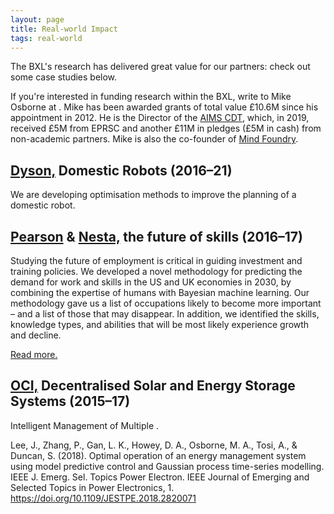 ```yaml
---
layout: page
title: Real-world Impact
tags: real-world
---
```


The BXL's research has delivered great value for our partners: check out some case studies below.

If you're interested in funding research within the BXL, write to Mike Osborne at <script language="JavaScript">
<!--
document.write('<a href="mailto:' + 'mosb' + '@' + 'robots.ox.ac.uk' + '">');
document.write('mosb' + '@' + 'robots.ox.ac.uk' + '</a>');
//-->
</script>.
Mike has been awarded grants of total value £10.6M since his appointment in 2012.
He is the Director of the [AIMS CDT](https://aims.robots.ox.ac.uk/), which, in 2019, received £5M from EPRSC and another £11M in pledges (£5M in cash) from non-academic partners.
Mike is also the co-founder of [Mind Foundry](https://www.mindfoundry.ai/).

## [Dyson,](https://www.dyson.co.uk) Domestic Robots (2016–21)

We are developing optimisation methods to improve the planning of a domestic robot.

## [Pearson](https://www.pearson.com/en-gb.html) & [Nesta,](https://www.nesta.org.uk/) the future of skills (2016–17)

Studying the future of employment is critical in guiding investment and training policies.
We developed a novel methodology for predicting the demand for work and skills in the US and UK economies in 2030, by combining the expertise of humans with Bayesian machine learning.
Our methodology gave us a list of occupations likely to become more important – and a list of those that may disappear. 
In addition, we identified the skills, knowledge types, and abilities that will be most likely experience growth and decline.

[Read more.](https://futureskills.pearson.com/)

## [OCI,](https://www.oci.co.kr/eng/) Decentralised Solar and Energy Storage Systems (2015–17) 

Intelligent Management of Multiple .

Lee, J., Zhang, P., Gan, L. K., Howey, D. A., Osborne, M. A., Tosi, A., & Duncan, S. (2018). Optimal operation of an energy management system using model predictive control and Gaussian process time-series modelling. IEEE J. Emerg. Sel. Topics Power Electron. IEEE Journal of Emerging and Selected Topics in Power Electronics, 1. https://doi.org/10.1109/JESTPE.2018.2820071
